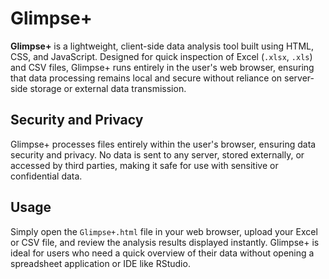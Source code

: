 # Glimpse+

**Glimpse+** is a lightweight, client-side data analysis tool built using HTML, CSS, and JavaScript. Designed for quick inspection of Excel (`.xlsx`, `.xls`) and CSV files, Glimpse+ runs entirely in the user's web browser, ensuring that data processing remains local and secure without reliance on server-side storage or external data transmission.

## Security and Privacy
Glimpse+ processes files entirely within the user's browser, ensuring data security and privacy. No data is sent to any server, stored externally, or accessed by third parties, making it safe for use with sensitive or confidential data.

## Usage
Simply open the `Glimpse+.html` file in your web browser, upload your Excel or CSV file, and review the analysis results displayed instantly. Glimpse+ is ideal for users who need a quick overview of their data without opening a spreadsheet application or IDE like RStudio. 
